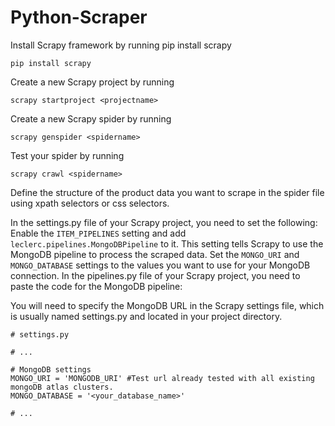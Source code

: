 # Python-Scraper

Install Scrapy framework by running pip install scrapy
```
pip install scrapy
```


Create a new Scrapy project by running
```
scrapy startproject <projectname>
```

Create a new Scrapy spider by running
```
scrapy genspider <spidername>
```
Test your spider by running 
```
scrapy crawl <spidername>
```


Define the structure of the product data you want to scrape in the spider file using xpath selectors or css selectors.

In the settings.py file of your Scrapy project, you need to set the following:
Enable the ```ITEM_PIPELINES``` setting and add ```leclerc.pipelines.MongoDBPipeline``` to it. This setting tells Scrapy to use the MongoDB pipeline to process the scraped data.
Set the ```MONGO_URI``` and ```MONGO_DATABASE``` settings to the values you want to use for your MongoDB connection.
In the pipelines.py file of your Scrapy project, you need to paste the code for the MongoDB pipeline:


You will need to specify the MongoDB URL in the Scrapy settings file, which is usually named settings.py and located in your project directory.
```
# settings.py

# ...

# MongoDB settings
MONGO_URI = 'MONGODB_URI' #Test url already tested with all existing mongoDB atlas clusters. 
MONGO_DATABASE = '<your_database_name>'

# ...
```



